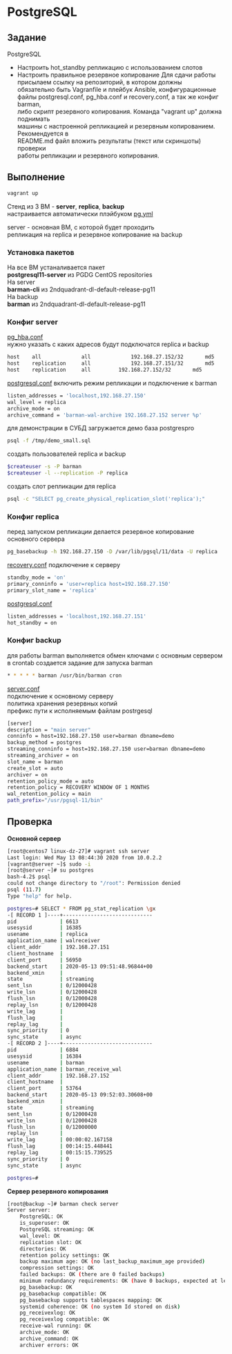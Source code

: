 # PostgreSQL
## Задание
PostgreSQL  
- Настроить hot_standby репликацию с использованием слотов
- Настроить правильное резервное копирование
Для сдачи работы присылаем ссылку на репозиторий, в котором должны  
обязательно быть Vagranfile и плейбук Ansible, конфигурационные  
файлы postgresql.conf, pg_hba.conf и recovery.conf, а так же конфиг barman,  
либо скрипт резервного копирования. Команда "vagrant up" должна поднимать  
машины с настроенной репликацией и резервным копированием. Рекомендуется в  
README.md файл вложить результаты (текст или скриншоты) проверки  
работы репликации и резервного копирования.
## Выполнение
```bash
vagrant up
```
Стенд из 3 ВМ - **server**, **replica**, **backup**  
настраивается автоматически плэйбуком [pg.yml](pg.yml)  

server - основная ВМ, с которой будет проходить  
репликация на replica и резервное копирование на backup
### Установка пакетов
На все ВМ устаналивается пакет  
**postgresql11-server** из PGDG CentOS repositories  
На server  
**barman-cli** из 2ndquadrant-dl-default-release-pg11  
На backup  
**barman** из 2ndquadrant-dl-default-release-pg11
### Конфиг server
[pg_hba.conf](files/server/pg_hba.conf)  
нужно указать с каких адресов будут подключатся replica и backup  
```bash
host    all             all             192.168.27.152/32       md5
host    replication     all             192.168.27.151/32       md5
host	replication     all	        192.168.27.152/32       md5
```
[postgresql.conf](files/server/postgresql.conf)
включить режим репликации и подключение к barman
```bash
listen_addresses = 'localhost,192.168.27.150'
wal_level = replica
archive_mode = on
archive_command = 'barman-wal-archive 192.168.27.152 server %p'
```
для демонстрации в СУБД загружается демо база postgrespro
```bash
psql -f /tmp/demo_small.sql
```
создать пользователей replica и backup
```bash
$createuser -s -P barman
$createuser -l --replication -P replica
```
создать слот репликации для replica
```bash
psql -c "SELECT pg_create_physical_replication_slot('replica');"
```
### Конфиг replica
перед запуском репликации делается резервное копирование основного сервера
```bash
pg_basebackup -h 192.168.27.150 -D /var/lib/pgsql/11/data -U replica
```
[recovery.conf](files/replica/recovery.conf) 
подключение к серверу
```bash
standby_mode = 'on'
primary_conninfo = 'user=replica host=192.168.27.150'
primary_slot_name = 'replica'
```
[postgresql.conf](files/replica/postgresql.conf)
```bash
listen_addresses = 'localhost,192.168.27.151'
hot_standby = on
```
### Конфиг backup
для работы barman выполняется обмен ключами с основным сервером  
в crontab создается задание для запуска barman
```bash
* * * * * barman /usr/bin/barman cron
```
[server.conf](files/backup/server.conf)  
подключение к основному серверу  
политика хранения резервных копий  
префикс пути к исполняемым файлам postrgesql
```bash
[server]
description = "main server"
conninfo = host=192.168.27.150 user=barman dbname=demo
backup_method = postgres
streaming_conninfo = host=192.168.27.150 user=barman dbname=demo
streaming_archiver = on
slot_name = barman
create_slot = auto
archiver = on
retention_policy_mode = auto
retention_policy = RECOVERY WINDOW OF 1 MONTHS
wal_retention_policy = main
path_prefix="/usr/pgsql-11/bin"
```
## Проверка
**Основной сервер**
```bash
[root@centos7 linux-dz-27]# vagrant ssh server
Last login: Wed May 13 08:44:30 2020 from 10.0.2.2
[vagrant@server ~]$ sudo -i
[root@server ~]# su postgres
bash-4.2$ psql
could not change directory to "/root": Permission denied
psql (11.7)
Type "help" for help.

postgres=# SELECT * FROM pg_stat_replication \gx
-[ RECORD 1 ]----+-----------------------------
pid              | 6613
usesysid         | 16385
usename          | replica
application_name | walreceiver
client_addr      | 192.168.27.151
client_hostname  | 
client_port      | 56950
backend_start    | 2020-05-13 09:51:48.96844+00
backend_xmin     | 
state            | streaming
sent_lsn         | 0/12000428
write_lsn        | 0/12000428
flush_lsn        | 0/12000428
replay_lsn       | 0/12000428
write_lag        | 
flush_lag        | 
replay_lag       | 
sync_priority    | 0
sync_state       | async
-[ RECORD 2 ]----+-----------------------------
pid              | 6884
usesysid         | 16384
usename          | barman
application_name | barman_receive_wal
client_addr      | 192.168.27.152
client_hostname  | 
client_port      | 53764
backend_start    | 2020-05-13 09:52:03.30608+00
backend_xmin     | 
state            | streaming
sent_lsn         | 0/12000428
write_lsn        | 0/12000428
flush_lsn        | 0/12000000
replay_lsn       | 
write_lag        | 00:00:02.167158
flush_lag        | 00:14:15.448441
replay_lag       | 00:15:15.739525
sync_priority    | 0
sync_state       | async

postgres=# 
```
**Сервер резервного копирования**
```bash
[root@backup ~]# barman check server
Server server:
	PostgreSQL: OK
	is_superuser: OK
	PostgreSQL streaming: OK
	wal_level: OK
	replication slot: OK
	directories: OK
	retention policy settings: OK
	backup maximum age: OK (no last_backup_maximum_age provided)
	compression settings: OK
	failed backups: OK (there are 0 failed backups)
	minimum redundancy requirements: OK (have 0 backups, expected at least 0)
	pg_basebackup: OK
	pg_basebackup compatible: OK
	pg_basebackup supports tablespaces mapping: OK
	systemid coherence: OK (no system Id stored on disk)
	pg_receivexlog: OK
	pg_receivexlog compatible: OK
	receive-wal running: OK
	archive_mode: OK
	archive_command: OK
	archiver errors: OK
```

